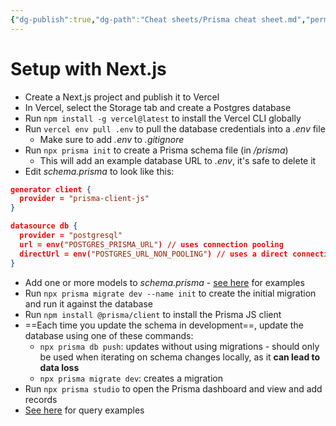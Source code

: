 ```yaml
---
{"dg-publish":true,"dg-path":"Cheat sheets/Prisma cheat sheet.md","permalink":"/cheat-sheets/prisma-cheat-sheet/"}
---
```



# Setup with Next.js

- Create a Next.js project and publish it to Vercel
- In Vercel, select the Storage tab and create a Postgres database
- Run `npm install -g vercel@latest` to install the Vercel CLI globally
- Run `vercel env pull .env` to pull the database credentials into a *.env* file
    - Make sure to add *.env* to *.gitignore*
- Run `npx prisma init` to create a Prisma schema file (in */prisma*)
    - This will add an example database URL to *.env*, it's safe to delete it
- Edit *schema.prisma* to look like this:

```json
generator client {
  provider = "prisma-client-js"
}

datasource db {
  provider = "postgresql"
  url = env("POSTGRES_PRISMA_URL") // uses connection pooling
  directUrl = env("POSTGRES_URL_NON_POOLING") // uses a direct connection
}
```

- Add one or more models to *schema.prisma* - [see here](https://www.prisma.io/docs/orm/prisma-schema/data-model/models#relation-fields) for examples
- Run `npx prisma migrate dev --name init` to create the initial migration and run it against the database
- Run `npm install @prisma/client` to install the Prisma JS client
- ==Each time you update the schema in development==, update the database using one of these commands:
    - `npx prisma db push`: updates without using migrations - should only be used when iterating on schema changes locally, as it **can lead to data loss**
    - `npx prisma migrate dev`: creates a migration
- Run `npx prisma studio` to open the Prisma dashboard and view and add records
- [See here](https://www.prisma.io/docs/orm/prisma-client/queries/crud) for query examples
